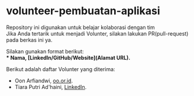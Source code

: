# volunteer-pembuatan-aplikasi
Repository ini digunakan untuk belajar kolaborasi dengan tim<br>
Jika Anda tertarik untuk menjadi Volunter, silakan lakukan PR(pull-request) pada berkas ini ya.<br>

Silakan gunakan format berikut:<br>
**\* Nama, [LinkedIn/GitHub/Website](Alamat URL).**  

Berikut adalah daftar Volunter yang diterima:
* Oon Arfiandwi, [oo.or.id](https://oo.or.id).
* Tiara Putri Ad'haini, [LinkedIn](www.linkedin.com/in/tiara-putri-b992431b8).
